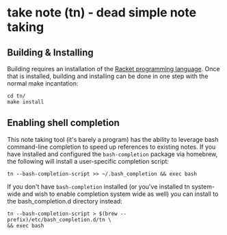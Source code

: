 # take note (tn) - dead simple note taking 


## Building & Installing

Building requires an installation of the [Racket programming
language](https://racket-lang.org/). Once that is installed, building and
installing can be done in one step with the normal make incantation:

```
cd tn/
make install
```

## Enabling shell completion

This note taking tool (it's barely a program) has the ability to leverage bash
command-line completion to speed up references to existing notes. If you have
installed and configured the `bash-completion` package via homebrew, the following will install a user-specific completion script: 

```
tn --bash-completion-script >> ~/.bash_completion && exec bash
```

If you don't have `bash-completion` installed (or you've installed tn
system-wide and wish to enable completion system wide as well) you can 
install to the bash_completion.d directory instead: 

```
tn --bash-completion-script > $(brew --prefix)/etc/bash_completion.d/tn \
&& exec bash
```
